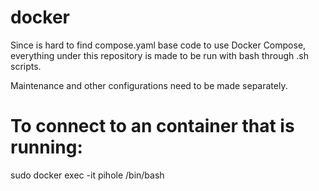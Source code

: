 # docker

Since is hard to find compose.yaml base code to use Docker Compose,
everything under this repository is made to be run with bash through .sh scripts.

Maintenance and other configurations need to be made separately.

# To connect to an container that is running:
sudo docker exec -it pihole /bin/bash
